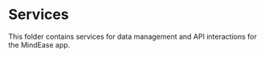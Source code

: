 # Services

This folder contains services for data management and API interactions for the MindEase app.
